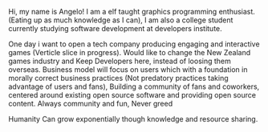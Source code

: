 Hi, my name is Angelo!
I am a elf taught graphics programming enthusiast. (Eating up as much knowledge as I can), 
I am also a college student currently studying software development at developers institute.

One day i want to open a tech company producing engaging and interactive games (Verticle slice in progress).
Would like to change the New Zealand games industry and Keep Developers here, instead of loosing them overseas.
Business model will focus on users which with a foundation in morally correct business practices (Not predatory practices taking advantage of users and fans), Building a community of fans and coworkers, centered around existing open source software and providing open source content.  Always community and fun, Never greed

Humanity Can grow exponentially though knowledge and resource sharing.


<!---
AngeloNicolson/AngeloNicolson is a ✨ special ✨ repository because its `README.md` (this file) appears on your GitHub profile.
You can click the Preview link to take a look at your changes.
--->
